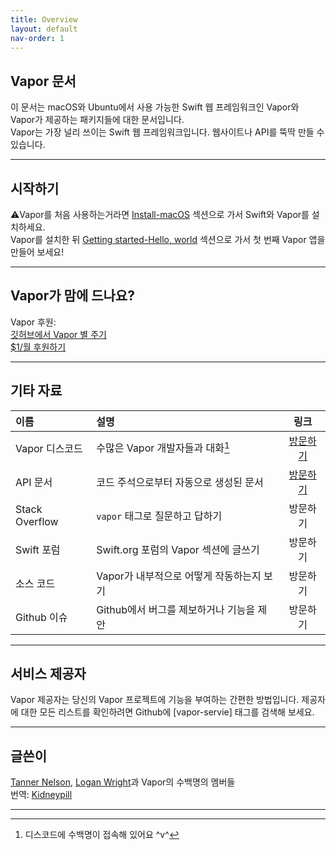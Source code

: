 ```yaml
---
title: Overview
layout: default
nav-order: 1
---
```


## Vapor 문서

이 문서는 macOS와 Ubuntu에서 사용 가능한 Swift 웹 프레임워크인 Vapor와 Vapor가 제공하는 패키지들에 대한 문서입니다.  
Vapor는 가장 널리 쓰이는 Swift 웹 프레임워크입니다. 웹사이트나 API를 뚝딱 만들 수 있습니다.

---
## 시작하기
⚠️Vapor를 처음 사용하는거라면 [Install-macOS](/macOS) 섹션으로 가서 Swift와 Vapor를 설치하세요.   
Vapor를 설치한 뒤 [Getting started-Hello, world](/helloWorld) 섹션으로 가서 첫 번째 Vapor 앱을 만들어 보세요!

---
## Vapor가 맘에 드나요?
Vapor 후원:  
[깃허브에서 Vapor 별 주기](https://github.com/vapor/vapor)  
[$1/월 후원하기](https://opencollectiove.com/vapor)

---
## 기타 자료
  
|  이름  |  설명  |  링크  |  
| :----- | :----- | :-----: |
|  Vapor 디스코드 | 수많은 Vapor 개발자들과 대화[^1] | [방문하기][Vapor Discord] |
|  API 문서 | 코드 주석으로부터 자동으로 생성된 문서 | [방문하기][Vapor API]  |
|  Stack Overflow | ```vapor```  태그로 질문하고 답하기 | 방문하기 |
|  Swift 포럼 | Swift.org 포럼의 Vapor 섹션에 글쓰기 | 방문하기 |
|  소스 코드 | Vapor가 내부적으로 어떻게 작동하는지 보기 | 방문하기 |
|  Github 이슈 | Github에서 버그를 제보하거나 기능을 제안 | 방문하기 |
  
---
## 서비스 제공자
Vapor 제공자는 당신의 Vapor 프로젝트에 기능을 부여하는 간편한 방법입니다. 제공자에 대한 모든 리스트를 확인하려면 Github에 [vapor-servie] 태그를 검색해 보세요.

---
## 글쓴이
[Tanner Nelson](mailto:tanner@vapor.codes), [Logan Wright](mailto:logan@vapor.codes)과 Vapor의 수백명의 멤버들  
번역: [Kidneypill](mailto:kidneypill@protonmail.cn)

---

[Vapor Discord]: <https://discordapp.com/invite/vapor>
[Vapor API]: <https://api.vapor.codes>
[Stack Overflow]: <https://stackoverflow.com/questions/tagged/vapor>
[Swift Forums]: <https://forums.swift.org/c/related-projects/vapor>
[Source Code]: <https://hithub.com/vapor/vapor>
[Github Issues]: <https://hithub.com/vapor/vapor/issues>

[^1]: 디스코드에 수백명이 접속해 있어요 ^v^